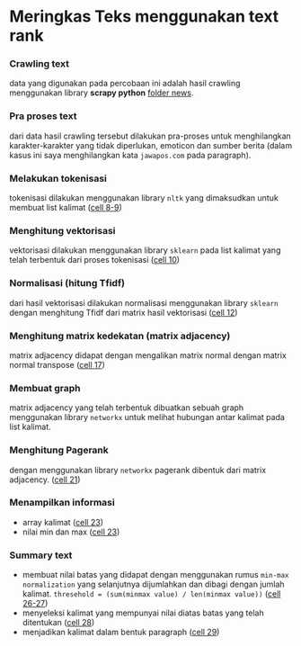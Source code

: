 # Meringkas Teks menggunakan text rank

### Crawling text
data yang digunakan pada percobaan ini adalah hasil crawling menggunakan library **scrapy python** [folder news](https://github.com/manHax/webmin-text-sum/tree/main/news).

### Pra proses text
dari data hasil crawling tersebut dilakukan pra-proses untuk menghilangkan karakter-karakter yang tidak diperlukan, emoticon dan sumber berita (dalam kasus ini saya menghilangkan kata `jawapos.com` pada paragraph).

### Melakukan tokenisasi
tokenisasi dilakukan menggunakan library `nltk` yang dimaksudkan untuk membuat list kalimat
([cell 8-9](https://github.com/manHax/webmin-text-sum/blob/main/Mengestrak__ringkasan.ipynb))

### Menghitung vektorisasi
vektorisasi dilakukan menggunakan library `sklearn` pada list kalimat yang telah terbentuk dari proses tokenisasi ([cell 10](https://github.com/manHax/webmin-text-sum/blob/main/Mengestrak__ringkasan.ipynb))

### Normalisasi (hitung Tfidf)
dari hasil vektorisasi dilakukan normalisasi menggunakan library `sklearn` dengan menghitung Tfidf dari matrix hasil vektorisasi ([cell 12](https://github.com/manHax/webmin-text-sum/blob/main/Mengestrak__ringkasan.ipynb))

### Menghitung matrix kedekatan (matrix adjacency)
matrix adjacency didapat dengan mengalikan matrix normal dengan matrix normal transpose ([cell 17](https://github.com/manHax/webmin-text-sum/blob/main/Mengestrak__ringkasan.ipynb))

### Membuat graph
matrix adjacency yang telah terbentuk dibuatkan sebuah graph menggunakan library `networkx` untuk melihat hubungan antar kalimat pada list kalimat.

### Menghitung Pagerank
dengan menggunakan library `networkx` pagerank dibentuk dari matrix adjacency. ([cell 21](https://github.com/manHax/webmin-text-sum/blob/main/Mengestrak__ringkasan.ipynb))

### Menampilkan informasi 
* array kalimat ([cell 23](https://github.com/manHax/webmin-text-sum/blob/main/Mengestrak__ringkasan.ipynb))
* nilai min dan max ([cell 23](https://github.com/manHax/webmin-text-sum/blob/main/Mengestrak__ringkasan.ipynb))

### Summary text
* membuat nilai batas yang didapat dengan menggunakan rumus `min-max normalization` yang selanjutnya dijumlahkan dan dibagi dengan jumlah kalimat. `thresehold = (sum(minmax value) / len(minmax value))` ([cell 26-27](https://github.com/manHax/webmin-text-sum/blob/main/Mengestrak__ringkasan.ipynb))
* menyeleksi kalimat yang mempunyai nilai diatas batas yang telah ditentukan ([cell 28](https://github.com/manHax/webmin-text-sum/blob/main/Mengestrak__ringkasan.ipynb))
* menjadikan kalimat dalam bentuk paragraph ([cell 29](https://github.com/manHax/webmin-text-sum/blob/main/Mengestrak__ringkasan.ipynb))
